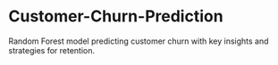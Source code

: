 # Customer-Churn-Prediction
Random Forest model predicting customer churn with key insights and strategies for retention.
